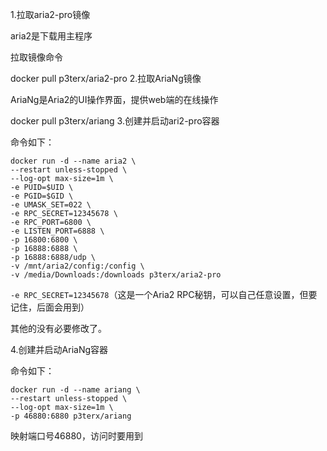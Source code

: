 1.拉取aria2-pro镜像

aria2是下载用主程序

拉取镜像命令

docker pull p3terx/aria2-pro
2.拉取AriaNg镜像

AriaNg是Aria2的UI操作界面，提供web端的在线操作

docker pull p3terx/ariang
3.创建并启动ari2-pro容器

命令如下：
```
docker run -d --name aria2 \
--restart unless-stopped \
--log-opt max-size=1m \
-e PUID=$UID \
-e PGID=$GID \
-e UMASK_SET=022 \
-e RPC_SECRET=12345678 \
-e RPC_PORT=6800 \
-e LISTEN_PORT=6888 \
-p 16800:6800 \
-p 16888:6888 \
-p 16888:6888/udp \
-v /mnt/aria2/config:/config \
-v /media/Downloads:/downloads p3terx/aria2-pro
```


`-e RPC_SECRET=12345678`（这是一个Aria2 RPC秘钥，可以自己任意设置，但要记住，后面会用到）

其他的没有必要修改了。

4.创建并启动AriaNg容器

命令如下：
```
docker run -d --name ariang \
--restart unless-stopped \
--log-opt max-size=1m \
-p 46880:6880 p3terx/ariang
```

映射端口号46880，访问时要用到